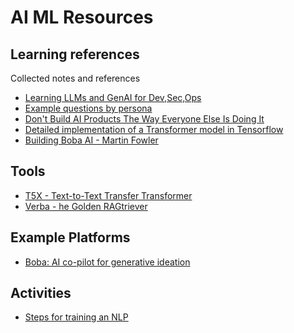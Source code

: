 # AI ML Resources

## Learning references

Collected notes and references

- [Learning LLMs and GenAI for Dev,Sec,Ops](https://github.com/jedi4ever/learning-llms-and-genai-for-dev-sec-ops/blob/main/README.md)
- [Example questions by
  persona](https://docs.google.com/document/d/1baeJUOFUQL7-qSMMh0igSNz9G39cWPp3JScJfoLE-4Q/edit#heading=h.5ww7y9wow71m)
- [Don't Build AI Products The Way Everyone Else Is Doing It](https://www.builder.io/blog/build-ai)
- [Detailed implementation of a Transformer model in Tensorflow](https://towardsdatascience.com/attention-is-all-you-need-discovering-the-transformer-paper-73e5ff5e0634)
- [Building Boba AI - Martin Fowler](https://martinfowler.com/articles/building-boba.html)

## Tools

- [T5X - Text-to-Text Transfer Transformer](https://github.com/google-research/t5x)
- [Verba - he Golden RAGtriever](https://github.com/weaviate/Verba)

## Example Platforms

- [Boba: AI co-pilot for generative ideation](https://www.boba-ai.com/)

## Activities

- [Steps for training an NLP](docs/NLP-training.md)
